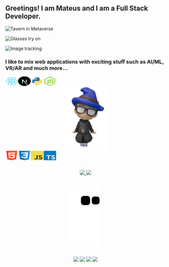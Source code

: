 ## Greetings! I am Mateus and I am a Full Stack Developer. 

![Tavern in Metaverse](https://media.giphy.com/media/E2b4tl87W7Acnnk67i/giphy-downsized-large.gif)

![Glasses try on](https://media.giphy.com/media/87X2bfwa5gmPjVwLQq/giphy.gif)

![Image tracking](https://media.giphy.com/media/RyVj1ZpJHO7Kg5o2YQ/giphy.gif)

### I like to mix web applications with exciting stuff such as AI/ML, VR/AR and much more...

<div align="center">
  <div style="display: flex">
    <img alt="React" height="30" width="40" src="https://raw.githubusercontent.com/devicons/devicon/master/icons/react/react-original.svg" />
    <img alt="React" height="30" width="40" src="https://raw.githubusercontent.com/devicons/devicon/master/icons/nextjs/nextjs-original.svg" />
    <img alt="Python" height="30" width="40" src="https://raw.githubusercontent.com/devicons/devicon/master/icons/python/python-original.svg" />
    <img alt="NodeJs" height="30" width="40" src="https://raw.githubusercontent.com/devicons/devicon/master/icons/nodejs/nodejs-original.svg" />
  </div>
  <img alt="Magus photo" src="https://github.com/mateusmb/mateusmb.github.io/blob/master/assets/maguspose.png" height="200" />
  <div style="display: flex">
    <img alt="HTML" height="30" width="40" src="https://raw.githubusercontent.com/devicons/devicon/master/icons/html5/html5-original.svg" />
    <img alt="CSS" height="30" width="40" src="https://raw.githubusercontent.com/devicons/devicon/master/icons/css3/css3-original.svg" />
    <img alt="Js" height="30" width="40" src="https://raw.githubusercontent.com/devicons/devicon/master/icons/javascript/javascript-original.svg" />
    <img alt="Ts" height="30" width="40" src="https://raw.githubusercontent.com/devicons/devicon/master/icons/typescript/typescript-original.svg">
  </div>
</div>

##

<div align="center">
  <a href="https://github.com/mateusmb">
  <img height="180em" src="https://github-readme-stats.vercel.app/api?username=mateusmb&show_icons=true&theme=dracula&include_all_commits=true&count_private=true" />
  <img height="180em" src="https://github-readme-stats.vercel.app/api/top-langs/?username=mateusmb&layout=compact&langs_count=7&theme=dracula" />
</div>
  
##

<div align="center">
  
  <span></span>
  
  ![Snake animation](https://github.com/rafaballerini/rafaballerini/blob/output/github-contribution-grid-snake.svg)
  
</div>
  
##

<div align="center">
  <a href="https://www.linkedin.com/in/mateusmb" target="_blank"><img src="https://img.shields.io/badge/-LinkedIn-%230077B5?style=for-the-badge&logo=linkedin&logoColor=white" target="_blank"></a>
  <a href="https://twitter.com/themagusdev" target="_blank"><img src="https://img.shields.io/badge/-Twitter-%2399CCFF?style=for-the-badge&logo=twitter&logoColor=white" target="_blank"></a>
  <a href="https://www.youtube.com/channel/UCjedo9QX8onV2EPsciOKnqg" target="_blank"><img src="https://img.shields.io/badge/YouTube-FF0000?style=for-the-badge&logo=youtube&logoColor=white" target="_blank"></a> 
  <a href = "mailto:mateusmbdev@gmail.com"><img src="https://img.shields.io/badge/-Gmail-%23333?style=for-the-badge&logo=gmail&logoColor=white" target="_blank"></a>
</div>


